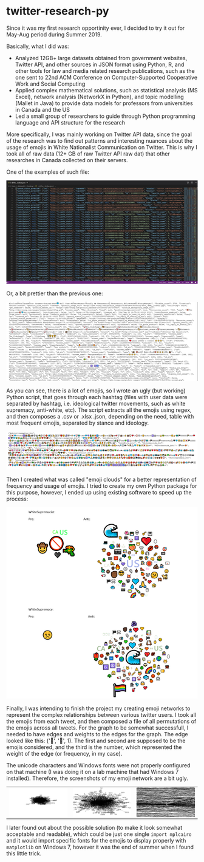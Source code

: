 # twitter-research-py

Since it was my first research opportinity ever, I decided to try it out for May-Aug period during Summer 2019.

Basically, what I did was:
- Analyzed 12GB+ large datasets obtained from government websites, Twitter API, and other sources in JSON format using
Python, R, and other tools for law and media related research publications, such as the one sent to 22nd ACM Conference
on Computer-Supported Cooperative Work and Social Computing
- Applied complex mathematical solutions, such as statistical analysis (MS Excel), network analysis (NetworkX in Python),
and topic modelling (Mallet in Java) to provide data models for professors from universities in Canada and the US
- Led a small group of researchers to guide through Python programming language and API structure for the research

More specifically, I was mainly working on Twitter API data, since the goal of the research was to find out patterns and interesting nuances about the usage of emojis in White Nationalist Communication on Twitter. This is why I took all of raw data (12+ GB of raw Twitter API raw dat) that other researches in Canada collected on their servers.

One of the examples of such file:

<p align="center">
  <img src="https://github.com/alisnichenko/research-summer2019/blob/master/media/json-example1.jpg">
</p>

Or, a bit prettier than the previous one:

<p align="center">
  <img src="https://github.com/alisnichenko/research-summer2019/blob/master/media/json-example2.jpg">
</p>

As you can see, there is a lot of emojis, so I wrote an ugly (but working) Python script, that goes through each hashtag (files with user data were separated by hashtag, i.e. ideological twitter movements, such as white supremacy, anti-white, etc). The script extracts all the emojis using regex, and then composes a .csv or .xlsx .json, depending on the need, table with most frequent emojis, separated by stance and ideology.

<p align="center">
  <img src="https://github.com/alisnichenko/research-summer2019/blob/master/media/emoji-json.jpg">
</p>

Then I created what was called "emoji clouds" for a better representation of frequency and usage of emojis. I tried to create my own Python package for this purpose, however, I ended up using existing software to speed up the process:

<p align="center">
  <img src="https://github.com/alisnichenko/research-summer2019/blob/master/media/emoji-clouds.jpg">
</p>

Finally, I was intending to finish the project my creating emoji networks to represent the complex relationships between various twitter users. I took all the emojis from each tweet, and then composed a file of all permutations of the emojis across all tweets. For the graph to be somewhat successfull, I needed to have edges and weights to the edges for the graph. The edge looked like this: ('🧕', '🤔', 1). The first and second are supposed to be the emojis considered, and the third is the number, which represented the weight of the edge (or frequency, in my case).

The unicode characters and Windows fonts were not properly configured on that machine (I was doing it on a lab machine that had Windows 7 installed). Therefore, the screenshots of my emoji network are a bit ugly.

<table width="100%" border="0">
  <tr>    
  <td><img src="https://github.com/alisnichenko/research-summer2019/blob/master/media/network-snippet1.png" alt="" align="left" /></td>
  <td><img src="https://github.com/alisnichenko/research-summer2019/blob/master/media/network-snippet2.png" alt="" align="center" /></td>
  <td><img src="https://github.com/alisnichenko/research-summer2019/blob/master/media/network-snippet3.png" alt="" align="right"/></td>
  </tr>
</table>

I later found out about the possible solution (to make it look somewhat acceptable and readable), which could be just one single `import mplcairo` and it would import specific fonts for the emojis to display properly with `matplotlib` on Windows 7, however it was the end of summer when I found this little trick.


